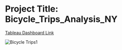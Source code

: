 # Project Title: Bicycle_Trips_Analysis_NY

[Tableau Dashboard Link](https://public.tableau.com/profile/ana.carmona#!/vizhome/BikiCiti_NY/Story1?publish=yes)

![Bicycle Trips1](https://user-images.githubusercontent.com/64176733/100041454-34ee4a00-2dbe-11eb-8a42-eb9533754da6.jpg)
